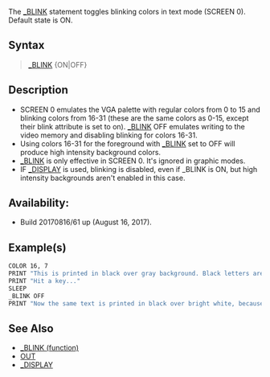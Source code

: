 The [_BLINK](_BLINK) statement toggles blinking colors in text mode (SCREEN 0). Default state is ON.


## Syntax

>  [_BLINK](_BLINK) {ON|OFF}


## Description

* SCREEN 0 emulates the VGA palette with regular colors from 0 to 15 and blinking colors from 16-31 (these are the same colors as 0-15, except their blink attribute is set to on). [_BLINK](_BLINK) OFF emulates writing to the video memory and disabling blinking for colors 16-31.
* Using colors 16-31 for the foreground with [_BLINK](_BLINK) set to OFF will produce high intensity background colors.
* [_BLINK](_BLINK) is only effective in SCREEN 0. It's ignored in graphic modes.
* IF [_DISPLAY](_DISPLAY) is used, blinking is disabled, even if _BLINK is ON, but high intensity backgrounds aren't enabled in this case.


## Availability:

* Build 20170816/61 up (August 16, 2017).


## Example(s)


```vb
COLOR 16, 7
PRINT "This is printed in black over gray background. Black letters are blinking."
PRINT "Hit a key..."
SLEEP
_BLINK OFF
PRINT "Now the same text is printed in black over bright white, because blinking was disabled."

```


## See Also

* [_BLINK (function)](_BLINK (function))
* [OUT](OUT)
* [_DISPLAY](_DISPLAY)



